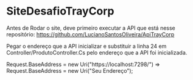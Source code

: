 # SiteDesafioTrayCorp

Antes de Rodar o site, deve primeiro executar a API que está nesse repositório: https://github.com/LucianoSantosOliveira/ApiTrayCorp

Pegar o endereço que a API inicializar e substituir a linha 24 em Controller/ProdutoController.Cs pelo endereço que a API foi inicializada.

Request.BaseAddress = new Uri("https://localhost:7298/") => Request.BaseAddress = new Uri("Seu Endereço");


                                                                                
